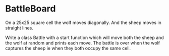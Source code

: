 BattleBoard
====

On a 25x25 square cell the wolf moves diagonally. And the sheep moves in straight lines.

Write a class Battle with a start function which will move both the sheep and the wolf at random and prints each move. The battle is over when the wolf captures the sheep ie when they both occupy the same cell.

